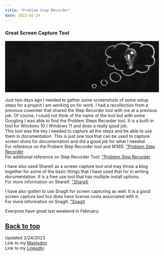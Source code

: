 ```yaml
---
title: "Problem Step Recorder"
date: 2023-02-24
---
```

### Great Screen Capture Tool

![alt text](https://github.com/Nathan1824/Blog-Post-Dev/blob/main/_pictures/Blog_Post_Tip.jpg?raw=true)

Just two days ago I needed to gather some screenshots of some setup steps for a project I am working on for work. I had a recollection from a previous coworker that shared the Step Recorder tool with me at a previous job. Of course, I could not think of the name of the tool but with some Googling I was able to find the Problem Steps Recorder tool. It is a built-in tool for Windows 10 / Windows 11 and does a really good job.\
This tool was the key I needed to capture all the steps and be able to use them in documentation. This is just one tool that can be used to capture screen shots for documentation and did a good job for what I needed.\
For reference on the Probem Step Recorder tool and M365:
<a href="https://learn.microsoft.com/en-us/office/troubleshoot/settings/how-to-use-problem-steps-recorder">"Problem Step Recorder</a>\
For additional reference on Step Recorder Tool: <a href="https://support.microsoft.com/en-us/windows/record-steps-to-reproduce-a-problem-46582a9b-620f-2e36-00c9-04e25d784e47">"Problem Step Recorder</a>

I have also used ShareX as a screen capture tool and may throw a blog together for some of the basic things that I have used that for in writing documentation. It is a free use tool that has multiple install options.\
For more information on ShareX:
<a href="https://getsharex.com/">"ShareX</a>

I have also gotten to use SnagIt for screen capturing as well. It is a good screen capture tool but does have license costs associated with it.\
For more information on SnagIt:
<a href="https://www.techsmith.com/store/snagit">"SnagIt</a>

Everyone have great last weekend in February.

<a href="#top">Back to top</a>
---
Updated 2/24/2023\
Link to my <a rel="me" href="https://tech.lgbt/@NathanHamblin_MI6">Mastodon</a>\
Link to my <a rel="me" href="https://www.linkedin.com/in/nathan-hamblin">LinkedIn</a>